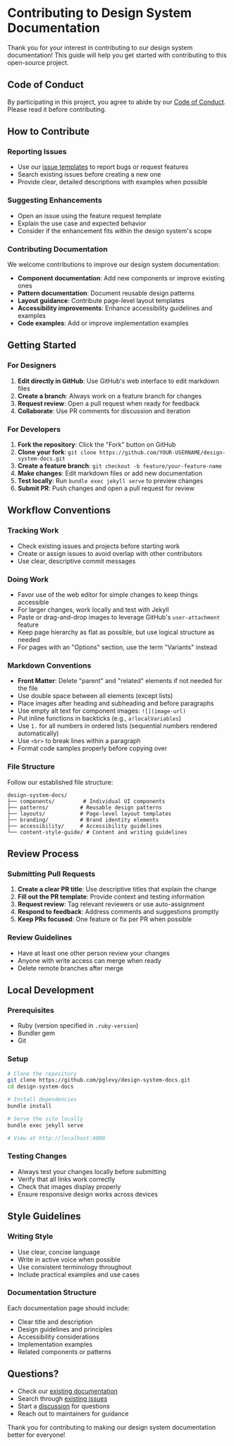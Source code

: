 # Contributing to Design System Documentation

Thank you for your interest in contributing to our design system documentation! This guide will help you get started with contributing to this open-source project.

## Code of Conduct

By participating in this project, you agree to abide by our [Code of Conduct](CODE_OF_CONDUCT.md). Please read it before contributing.

## How to Contribute

### Reporting Issues

- Use our [issue templates](.github/ISSUE_TEMPLATE/) to report bugs or request features
- Search existing issues before creating a new one
- Provide clear, detailed descriptions with examples when possible

### Suggesting Enhancements

- Open an issue using the feature request template
- Explain the use case and expected behavior
- Consider if the enhancement fits within the design system's scope

### Contributing Documentation

We welcome contributions to improve our design system documentation:

- **Component documentation**: Add new components or improve existing ones
- **Pattern documentation**: Document reusable design patterns
- **Layout guidance**: Contribute page-level layout templates
- **Accessibility improvements**: Enhance accessibility guidelines and examples
- **Code examples**: Add or improve implementation examples

## Getting Started

### For Designers

1. **Edit directly in GitHub**: Use GitHub's web interface to edit markdown files
2. **Create a branch**: Always work on a feature branch for changes
3. **Request review**: Open a pull request when ready for feedback
4. **Collaborate**: Use PR comments for discussion and iteration

### For Developers

1. **Fork the repository**: Click the "Fork" button on GitHub
2. **Clone your fork**: `git clone https://github.com/YOUR-USERNAME/design-system-docs.git`
3. **Create a feature branch**: `git checkout -b feature/your-feature-name`
4. **Make changes**: Edit markdown files or add new documentation
5. **Test locally**: Run `bundle exec jekyll serve` to preview changes
6. **Submit PR**: Push changes and open a pull request for review

## Workflow Conventions

### Tracking Work

- Check existing issues and projects before starting work
- Create or assign issues to avoid overlap with other contributors
- Use clear, descriptive commit messages

### Doing Work

- Favor use of the web editor for simple changes to keep things accessible
- For larger changes, work locally and test with Jekyll
- Paste or drag-and-drop images to leverage GitHub's `user-attachment` feature
- Keep page hierarchy as flat as possible, but use logical structure as needed
- For pages with an "Options" section, use the term "Variants" instead

### Markdown Conventions

- **Front Matter**: Delete "parent" and "related" elements if not needed for the file
- Use double space between all elements (except lists)
- Place images after heading and subheading and before paragraphs
- Use empty alt text for component images: `![](image-url)`
- Put inline functions in backticks (e.g., `a!localVariables`)
- Use `1.` for all numbers in ordered lists (sequential numbers rendered automatically)
- Use `<br>` to break lines within a paragraph
- Format code samples properly before copying over

### File Structure

Follow our established file structure:

```
design-system-docs/
├── components/         # Individual UI components
├── patterns/          # Reusable design patterns
├── layouts/           # Page-level layout templates
├── branding/          # Brand identity elements
├── accessibility/     # Accessibility guidelines
└── content-style-guide/ # Content and writing guidelines
```

## Review Process

### Submitting Pull Requests

1. **Create a clear PR title**: Use descriptive titles that explain the change
2. **Fill out the PR template**: Provide context and testing information
3. **Request review**: Tag relevant reviewers or use auto-assignment
4. **Respond to feedback**: Address comments and suggestions promptly
5. **Keep PRs focused**: One feature or fix per PR when possible

### Review Guidelines

- Have at least one other person review your changes
- Anyone with write access can merge when ready
- Delete remote branches after merge

## Local Development

### Prerequisites

- Ruby (version specified in `.ruby-version`)
- Bundler gem
- Git

### Setup

```bash
# Clone the repository
git clone https://github.com/pglevy/design-system-docs.git
cd design-system-docs

# Install dependencies
bundle install

# Serve the site locally
bundle exec jekyll serve

# View at http://localhost:4000
```

### Testing Changes

- Always test your changes locally before submitting
- Verify that all links work correctly
- Check that images display properly
- Ensure responsive design works across devices

## Style Guidelines

### Writing Style

- Use clear, concise language
- Write in active voice when possible
- Use consistent terminology throughout
- Include practical examples and use cases

### Documentation Structure

Each documentation page should include:

- Clear title and description
- Design guidelines and principles
- Accessibility considerations
- Implementation examples
- Related components or patterns

## Questions?

- Check our [existing documentation](README.md)
- Search through [existing issues](https://github.com/pglevy/design-system-docs/issues)
- Start a [discussion](https://github.com/pglevy/design-system-docs/discussions) for questions
- Reach out to maintainers for guidance

Thank you for contributing to making our design system documentation better for everyone!
